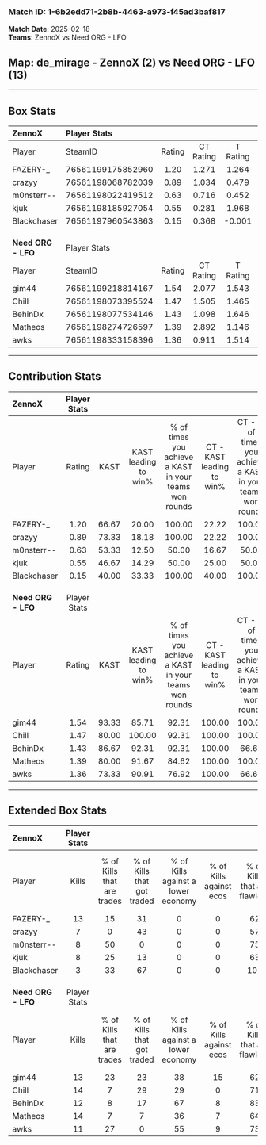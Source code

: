 ### Match ID: 1-6b2edd71-2b8b-4463-a973-f45ad3baf817  
**Match Date**: 2025-02-18  
**Teams**: ZennoX vs Need ORG - LFO  

## **Map**: de_mirage - ZennoX (2) vs Need ORG - LFO (13)  
---  

## Box Stats  

| **ZennoX**         | Player Stats      |        |           |          |       |      |       |         |        |      |     |
| :- | :- | :-: | :-: | :-: | :-: | :-: | :-: | :-: | :-: | :-: | :-: |
| Player             | SteamID           | Rating | CT Rating | T Rating | KAST  | ADR  | Kills | Assists | Deaths | K/D  | HS% |
| FAZERY-_           | 76561199175852960 |  1.20  |   1.271   |  1.264   | 66.67 | 98.1 |  13   |    2    |   12   | 1.08 | 53  |
| crazyy             | 76561198068782039 |  0.89  |   1.034   |  0.479   | 73.33 | 78.7 |   7   |    4    |   11   | 0.64 | 85  |
| m0nsterr--         | 76561198022419512 |  0.63  |   0.716   |  0.452   | 53.33 | 50.6 |   8   |    2    |   13   | 0.62 | 25  |
| kjuk               | 76561198185927054 |  0.55  |   0.281   |  1.968   | 46.67 | 54.8 |   8   |    1    |   14   | 0.57 | 62  |
| Blackchaser        | 76561197960543863 |  0.15  |   0.368   |  -0.001  | 40.00 | 34.3 |   3   |    2    |   14   | 0.21 | 66  |
|                    |                   |        |           |          |       |      |       |         |        |      |     |
|                    |                   |        |           |          |       |      |       |         |        |      |     |
|                    |                   |        |           |          |       |      |       |         |        |      |     |
| **Need ORG - LFO** | Player Stats      |        |           |          |       |      |       |         |        |      |     |
| Player             | SteamID           | Rating | CT Rating | T Rating | KAST  | ADR  | Kills | Assists | Deaths | K/D  | HS% |
| gim44              | 76561199218814167 |  1.54  |   2.077   |  1.543   | 93.33 | 94.5 |  13   |    5    |   8    | 1.63 | 53  |
| Chill              | 76561198073395524 |  1.47  |   1.505   |  1.465   | 80.00 | 94.4 |  14   |    5    |   9    | 1.56 | 64  |
| BehinDx            | 76561198077534146 |  1.43  |   1.098   |  1.646   | 86.67 | 65.0 |  12   |    2    |   5    | 2.40 | 50  |
| Matheos            | 76561198274726597 |  1.39  |   2.892   |  1.146   | 80.00 | 93.5 |  14   |    4    |   11   | 1.27 | 71  |
| awks               | 76561198333158396 |  1.36  |   0.911   |  1.514   | 73.33 | 91.3 |  11   |    7    |   6    | 1.83 | 18  |
---  

## Contribution Stats  

| **ZennoX**         | Player Stats |       |                      |                                                        |                           |                                                             |                          |                                                            |
| :- | :-: | :-: | :-: | :-: | :-: | :-: | :-: | :-: |
| Player             |    Rating    | KAST  | KAST leading to win% | % of times you achieve a KAST in your teams won rounds | CT - KAST leading to win% | CT - % of times you achieve a KAST in your teams won rounds | T - KAST leading to win% | T - % of times you achieve a KAST in your teams won rounds |
| FAZERY-_           |     1.20     | 66.67 |        20.00         |                         100.00                         |           22.22           |                           100.00                            |           0.00           |                            0.00                            |
| crazyy             |     0.89     | 73.33 |        18.18         |                         100.00                         |           22.22           |                           100.00                            |           0.00           |                            0.00                            |
| m0nsterr--         |     0.63     | 53.33 |        12.50         |                         50.00                          |           16.67           |                            50.00                            |           0.00           |                            0.00                            |
| kjuk               |     0.55     | 46.67 |        14.29         |                         50.00                          |           25.00           |                            50.00                            |           0.00           |                            0.00                            |
| Blackchaser        |     0.15     | 40.00 |        33.33         |                         100.00                         |           40.00           |                           100.00                            |           0.00           |                            0.00                            |
|                    |              |       |                      |                                                        |                           |                                                             |                          |                                                            |
|                    |              |       |                      |                                                        |                           |                                                             |                          |                                                            |
|                    |              |       |                      |                                                        |                           |                                                             |                          |                                                            |
| **Need ORG - LFO** | Player Stats |       |                      |                                                        |                           |                                                             |                          |                                                            |
| Player             |    Rating    | KAST  | KAST leading to win% | % of times you achieve a KAST in your teams won rounds | CT - KAST leading to win% | CT - % of times you achieve a KAST in your teams won rounds | T - KAST leading to win% | T - % of times you achieve a KAST in your teams won rounds |
| gim44              |     1.54     | 93.33 |        85.71         |                         92.31                          |          100.00           |                           100.00                            |          81.82           |                           90.00                            |
| Chill              |     1.47     | 80.00 |        100.00        |                         92.31                          |          100.00           |                           100.00                            |          100.00          |                           90.00                            |
| BehinDx            |     1.43     | 86.67 |        92.31         |                         92.31                          |          100.00           |                            66.67                            |          90.91           |                           100.00                           |
| Matheos            |     1.39     | 80.00 |        91.67         |                         84.62                          |          100.00           |                           100.00                            |          88.89           |                           80.00                            |
| awks               |     1.36     | 73.33 |        90.91         |                         76.92                          |          100.00           |                            66.67                            |          88.89           |                           80.00                            |
---  

## Extended Box Stats  

| **ZennoX**         | Player Stats |                            |                            |                                    |                         |                              |                                 |        |                             |                                     |                          |                               |                            |
| :- | :-: | :-: | :-: | :-: | :-: | :-: | :-: | :-: | :-: | :-: | :-: | :-: | :-: |
| Player             |    Kills     | % of Kills that are trades | % of Kills that got traded | % of Kills against a lower economy | % of Kills against ecos | % of Kills that are flawless | % of Kills that are close duels | Deaths | % of Deaths that get traded | % of Deaths against a lower economy | % of Deaths against ecos | % of Deaths that are flawless | % of Deaths that are close |
| FAZERY-_           |      13      |             15             |             31             |                 0                  |            0            |              62              |                0                |   12   |             17              |                  0                  |            0             |              58               |             17             |
| crazyy             |      7       |             0              |             43             |                 0                  |            0            |              57              |                0                |   11   |              9              |                  0                  |            0             |              64               |             27             |
| m0nsterr--         |      8       |             50             |             0              |                 0                  |            0            |              75              |               25                |   13   |              8              |                  0                  |            0             |              77               |             0              |
| kjuk               |      8       |             25             |             13             |                 0                  |            0            |              63              |                0                |   14   |             14              |                  0                  |            0             |              71               |             0              |
| Blackchaser        |      3       |             33             |             67             |                 0                  |            0            |             100              |                0                |   14   |             29              |                  0                  |            0             |              79               |             0              |
|                    |              |                            |                            |                                    |                         |                              |                                 |        |                             |                                     |                          |                               |                            |
|                    |              |                            |                            |                                    |                         |                              |                                 |        |                             |                                     |                          |                               |                            |
|                    |              |                            |                            |                                    |                         |                              |                                 |        |                             |                                     |                          |                               |                            |
| **Need ORG - LFO** | Player Stats |                            |                            |                                    |                         |                              |                                 |        |                             |                                     |                          |                               |                            |
| Player             |    Kills     | % of Kills that are trades | % of Kills that got traded | % of Kills against a lower economy | % of Kills against ecos | % of Kills that are flawless | % of Kills that are close duels | Deaths | % of Deaths that get traded | % of Deaths against a lower economy | % of Deaths against ecos | % of Deaths that are flawless | % of Deaths that are close |
| gim44              |      13      |             23             |             23             |                 38                 |           15            |              62              |                0                |   8    |             38              |                 50                  |            13            |              75               |             0              |
| Chill              |      14      |             7              |             29             |                 29                 |            0            |              71              |               14                |   9    |              0              |                 22                  |            0             |              56               |             11             |
| BehinDx            |      12      |             8              |             17             |                 67                 |            8            |              83              |                8                |   5    |             60              |                 40                  |            20            |              80               |             0              |
| Matheos            |      14      |             7              |             7              |                 36                 |            7            |              64              |                0                |   11   |             27              |                 36                  |            0             |              64               |             9              |
| awks               |      11      |             27             |             0              |                 55                 |            9            |              73              |               18                |   6    |             17              |                 17                  |            0             |              67               |             0              |
